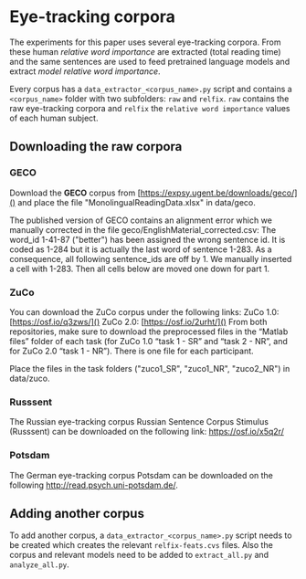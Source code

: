 # Eye-tracking corpora

The experiments for this paper uses several eye-tracking corpora. From these human *relative word importance* are extracted (total reading time) and the same sentences are used to feed pretrained language models and extract *model relative word importance*.

Every corpus has a `data_extractor_<corpus_name>.py` script and contains a `<corpus_name>` folder with two subfolders: `raw` and `relfix`. `raw` contains the raw eye-tracking corpora and `relfix` the `relative word importance` values of each human subject.

## Downloading the raw corpora

### GECO

Download the **GECO** corpus from [https://expsy.ugent.be/downloads/geco/]()
and place the file "MonolingualReadingData.xlsx" in data/geco.

The published version of GECO contains an alignment error which we manually corrected in the file geco/EnglishMaterial_corrected.csv:
The word_id 1-41-87 ("better") has been assigned the wrong sentence id. It is coded as 1-284 but it is actually the last word of sentence 1-283. As a consequence, all following sentence_ids are off by 1. We manually inserted a cell with 1-283. Then all cells below are moved one down for part 1.

### ZuCo

You can download the ZuCo corpus under the following links:
ZuCo 1.0: [https://osf.io/q3zws/]()
ZuCo 2.0: [https://osf.io/2urht/]()
From both repositories, make sure to download the preprocessed files in the “Matlab files” folder of each task (for ZuCo 1.0 “task 1 - SR” and “task 2 - NR”, and for ZuCo 2.0 “task 1 - NR”). There is one file for each participant.

Place the files in the task folders ("zuco1_SR", "zuco1_NR", "zuco2_NR") in data/zuco.

### Russsent

The Russian eye-tracking corpus Russian Sentence Corpus Stimulus (Russsent) can be downloaded on the following link: https://osf.io/x5q2r/

### Potsdam

The German eye-tracking corpus Potsdam can be downloaded on the following http://read.psych.uni-potsdam.de/.

## Adding another corpus

To add another corpus, a `data_extractor_<corpus_name>.py` script needs to be created which creates the relevant `relfix-feats.cvs` files. Also the corpus and relevant models need to be added to `extract_all.py` and `analyze_all.py`.
